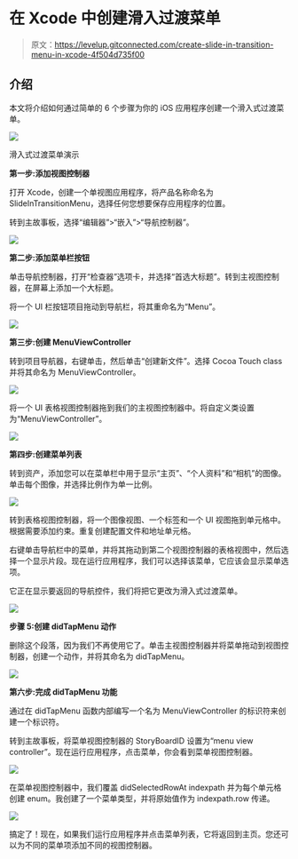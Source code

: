 # 在 Xcode 中创建滑入过渡菜单

> 原文：<https://levelup.gitconnected.com/create-slide-in-transition-menu-in-xcode-4f504d735f00>

## 介绍

本文将介绍如何通过简单的 6 个步骤为你的 iOS 应用程序创建一个滑入式过渡菜单。

![](img/b03bec5bd5704247214c894fa8dc2b02.png)

滑入式过渡菜单演示

**第一步:添加视图控制器**

打开 Xcode，创建一个单视图应用程序，将产品名称命名为 SlideInTransitionMenu，选择任何您想要保存应用程序的位置。

转到主故事板，选择“编辑器”>“嵌入”>“导航控制器”。

![](img/d63c9eb5d3e4ea1d3fc76ae29de5e80c.png)

**第二步:添加菜单栏按钮**

单击导航控制器，打开“检查器”选项卡，并选择“首选大标题”。转到主视图控制器，在屏幕上添加一个大标题。

将一个 UI 栏按钮项目拖动到导航栏，将其重命名为“Menu”。

![](img/29ae92a74a1cb933417026e535a841c9.png)

**第三步:创建 MenuViewController**

转到项目导航器，右键单击，然后单击“创建新文件”。选择 Cocoa Touch class 并将其命名为 MenuViewController。

![](img/d9e9120ebe547cbce66b87efbbe72771.png)

将一个 UI 表格视图控制器拖到我们的主视图控制器中。将自定义类设置为“MenuViewController”。

![](img/1db7bd37ad0745ce7ca909a4b3cbf45b.png)

**第四步:创建菜单列表**

转到资产，添加您可以在菜单栏中用于显示“主页”、“个人资料”和“相机”的图像。单击每个图像，并选择比例作为单一比例。

![](img/421aa42fb988608dc9498291ddeee169.png)

转到表格视图控制器，将一个图像视图、一个标签和一个 UI 视图拖到单元格中。根据需要添加约束。重复创建配置文件和地址单元格。

右键单击导航栏中的菜单，并将其拖动到第二个视图控制器的表格视图中，然后选择一个显示片段。现在运行应用程序，我们可以选择该菜单，它应该会显示菜单选项。

它正在显示要返回的导航控件，我们将把它更改为滑入式过渡菜单。

![](img/3ce629090b9e2e245f47437fc0f761b1.png)

**步骤 5:创建 didTapMenu 动作**

删除这个段落，因为我们不再使用它了。单击主视图控制器并将菜单拖动到视图控制器，创建一个动作，并将其命名为 didTapMenu。

![](img/0dcd3f59fe1b44293da565364e8c4f03.png)

**第六步:完成 didTapMenu 功能**

通过在 didTapMenu 函数内部编写一个名为 MenuViewController 的标识符来创建一个标识符。

转到主故事板，将菜单视图控制器的 StoryBoardID 设置为“menu view controller”。现在运行应用程序，点击菜单，你会看到菜单视图控制器。

![](img/5e14646a1f7a298e8b159a4dd39b14b7.png)

在菜单视图控制器中，我们覆盖 didSelectedRowAt indexpath 并为每个单元格创建 enum。我创建了一个菜单类型，并将原始值作为 indexpath.row 传递。

![](img/08fcbab8526d379dde62654147c98c0c.png)

搞定了！现在，如果我们运行应用程序并点击菜单列表，它将返回到主页。您还可以为不同的菜单项添加不同的视图控制器。